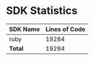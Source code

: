 # SDK Statistics

| SDK Name | Lines of Code |
| -------- | ------------- |
| ruby | 19284 |
| **Total** | 19284 |
